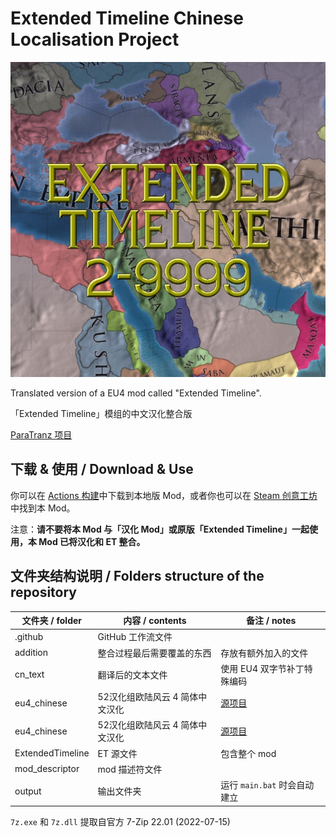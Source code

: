 # Extended Timeline Chinese Localisation Project

![et](extended_timeline.jpg)

Translated version of a EU4 mod called "Extended Timeline".

「Extended Timeline」模组的中文汉化整合版

[ParaTranz 项目](https://paratranz.cn/projects/5342/)

## 下载 & 使用 / Download & Use

你可以在 [Actions 构建](https://github.com/Cccc-owo/Extended-Timeline-Chinese-Localisation-Project/actions)中下载到本地版 Mod，或者你也可以在 [Steam 创意工坊](https://steamcommunity.com/sharedfiles/filedetails/?id=2897275182)中找到本 Mod。

注意：**请不要将本 Mod 与「汉化 Mod」或原版「Extended Timeline」一起使用，本 Mod 已将汉化和 ET 整合。**

## 文件夹结构说明 / Folders structure of the repository

|文件夹 / folder|内容 / contents|备注 / notes|
|--------------|---------------|-----------|
|.github|GitHub 工作流文件||
|addition|整合过程最后需要覆盖的东西|存放有额外加入的文件|
|cn_text|翻译后的文本文件|使用 EU4 双字节补丁特殊编码|
|eu4_chinese|52汉化组欧陆风云 4 简体中文汉化|[源项目](https://paratranz.cn/projects/2)|
|eu4_chinese|52汉化组欧陆风云 4 简体中文汉化|[源项目](https://paratranz.cn/projects/2)|
|ExtendedTimeline|ET 源文件|包含整个 mod|
|mod_descriptor|mod 描述符文件||
|output|输出文件夹|运行 ```main.bat``` 时会自动建立|

```7z.exe``` 和 ```7z.dll``` 提取自官方 7-Zip 22.01 (2022-07-15) 
